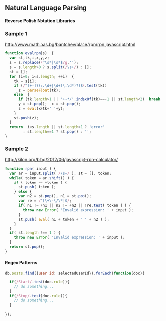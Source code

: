 ## Natural Language Parsing  


#### Reverse Polish Notation Libraries


### Sample 1  
http://www.math.bas.bg/bantchev/place/rpn/rpn.javascript.html  
````js
function evalrpn(s)  {
  var st,tk,i,x,y,z;
  s = s.replace(/^\s*|\s*$/g,'');
  s = s.length>0 ? s.split(/\s+/) : [];
  st = [];
  for (i=0; i<s.length; ++i)  {
    tk = s[i];
    if (/^[+-]?(\.\d+|\d+(\.\d*)?)$/.test(tk))
      z = parseFloat(tk);
    else  {
      if (tk.length>1 || '+-*/'.indexOf(tk)==-1 || st.length<2)  break;
      y = st.pop();  x = st.pop();
      z = eval(x+tk+' '+y);
    }
    st.push(z);
  }
  return  i<s.length || st.length>1 ? 'error'
        : st.length==1 ? st.pop() : '';
}
````

### Sample 2   
http://kilon.org/blog/2012/06/javascript-rpn-calculator/  
````js
function rpn( input ) {
  var ar = input.split( /\s+/ ), st = [], token;
  while( token = ar.shift() ) { 
    if ( token == +token ) {
      st.push( token );
    } else {
      var n2 = st.pop(), n1 = st.pop();
      var re = /^[\+\-\/\*]$/;
      if( n1 != +n1 || n2 != +n2 || !re.test( token ) ) {
        throw new Error( 'Invalid expression: ' + input );
      }
      st.push( eval( n1 + token + ' ' + n2 ) );
    }
  }
  if( st.length !== 1 ) {
    throw new Error( 'Invalid expression: ' + input );
  }
  return st.pop();
}
````

#### Regex Patterns 

````js
db.posts.find({user_id: selectedUserId}).forEach(function(doc){

  if(/Start/.test(doc.rule)){
    // do something...
  }
  if(/Stop/.test(doc.rule)){
    // do something...
  }
  
});
````


